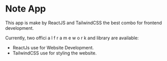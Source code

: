 # Note App

This app is make by ReactJS and TailwindCSS the best combo for frontend development.

Currently, two offici a l  f r a m e w o r k and library are available:

- ReactJs use for Website Development.
- TailwindCSS use for styling the website.
